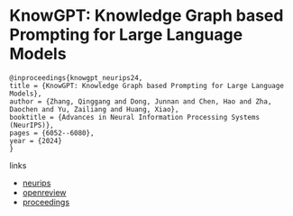 # KnowGPT: Knowledge Graph based Prompting for Large Language Models

```
@inproceedings{knowgpt_neurips24,
title = {KnowGPT: Knowledge Graph based Prompting for Large Language Models},
author = {Zhang, Qinggang and Dong, Junnan and Chen, Hao and Zha, Daochen and Yu, Zailiang and Huang, Xiao},
booktitle = {Advances in Neural Information Processing Systems (NeurIPS)},
pages = {6052--6080},
year = {2024}
}
```

links
- [neurips](https://nips.cc/Conferences/2024/Schedule?showEvent=95299)
- [openreview](https://openreview.net/forum?id=PacBluO5m7)
- [proceedings](https://papers.nips.cc//paper_files/paper/2024/hash/0b8705a611ed1ce19cdb759031078705-Abstract-Conference.html)
